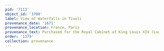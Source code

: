 ```yaml
---
pid: '7113'
object_id: '3700'
label: View of Waterfalls in Tivoli
provenance_date: '1671'
provenance_location: France, Paris
provenance_text: Purchased for the Royal Cabinet of King Louis XIV (Lugt 2961)
order: '1379'
collection: provenance
---
```

